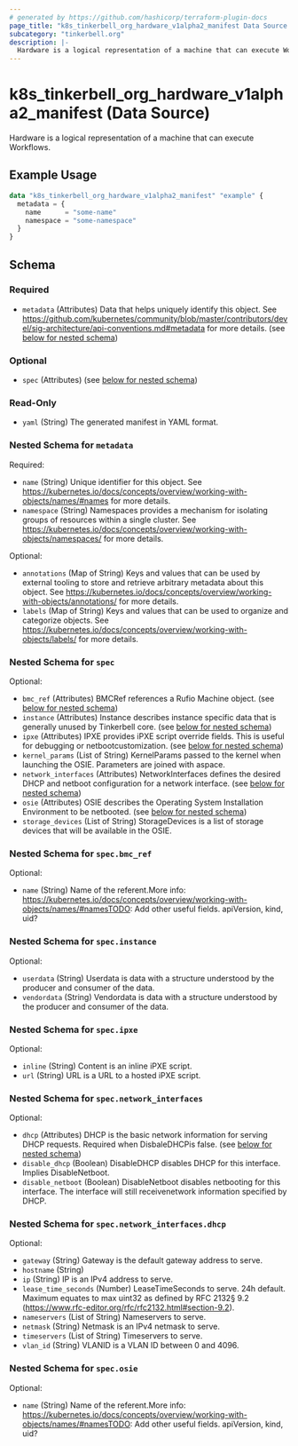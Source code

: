 ```yaml
---
# generated by https://github.com/hashicorp/terraform-plugin-docs
page_title: "k8s_tinkerbell_org_hardware_v1alpha2_manifest Data Source - terraform-provider-k8s"
subcategory: "tinkerbell.org"
description: |-
  Hardware is a logical representation of a machine that can execute Workflows.
---
```


# k8s_tinkerbell_org_hardware_v1alpha2_manifest (Data Source)

Hardware is a logical representation of a machine that can execute Workflows.

## Example Usage

```terraform
data "k8s_tinkerbell_org_hardware_v1alpha2_manifest" "example" {
  metadata = {
    name      = "some-name"
    namespace = "some-namespace"
  }
}
```

<!-- schema generated by tfplugindocs -->
## Schema

### Required

- `metadata` (Attributes) Data that helps uniquely identify this object. See https://github.com/kubernetes/community/blob/master/contributors/devel/sig-architecture/api-conventions.md#metadata for more details. (see [below for nested schema](#nestedatt--metadata))

### Optional

- `spec` (Attributes) (see [below for nested schema](#nestedatt--spec))

### Read-Only

- `yaml` (String) The generated manifest in YAML format.

<a id="nestedatt--metadata"></a>
### Nested Schema for `metadata`

Required:

- `name` (String) Unique identifier for this object. See https://kubernetes.io/docs/concepts/overview/working-with-objects/names/#names for more details.
- `namespace` (String) Namespaces provides a mechanism for isolating groups of resources within a single cluster. See https://kubernetes.io/docs/concepts/overview/working-with-objects/namespaces/ for more details.

Optional:

- `annotations` (Map of String) Keys and values that can be used by external tooling to store and retrieve arbitrary metadata about this object. See https://kubernetes.io/docs/concepts/overview/working-with-objects/annotations/ for more details.
- `labels` (Map of String) Keys and values that can be used to organize and categorize objects. See https://kubernetes.io/docs/concepts/overview/working-with-objects/labels/ for more details.


<a id="nestedatt--spec"></a>
### Nested Schema for `spec`

Optional:

- `bmc_ref` (Attributes) BMCRef references a Rufio Machine object. (see [below for nested schema](#nestedatt--spec--bmc_ref))
- `instance` (Attributes) Instance describes instance specific data that is generally unused by Tinkerbell core. (see [below for nested schema](#nestedatt--spec--instance))
- `ipxe` (Attributes) IPXE provides iPXE script override fields. This is useful for debugging or netbootcustomization. (see [below for nested schema](#nestedatt--spec--ipxe))
- `kernel_params` (List of String) KernelParams passed to the kernel when launching the OSIE. Parameters are joined with aspace.
- `network_interfaces` (Attributes) NetworkInterfaces defines the desired DHCP and netboot configuration for a network interface. (see [below for nested schema](#nestedatt--spec--network_interfaces))
- `osie` (Attributes) OSIE describes the Operating System Installation Environment to be netbooted. (see [below for nested schema](#nestedatt--spec--osie))
- `storage_devices` (List of String) StorageDevices is a list of storage devices that will be available in the OSIE.

<a id="nestedatt--spec--bmc_ref"></a>
### Nested Schema for `spec.bmc_ref`

Optional:

- `name` (String) Name of the referent.More info: https://kubernetes.io/docs/concepts/overview/working-with-objects/names/#namesTODO: Add other useful fields. apiVersion, kind, uid?


<a id="nestedatt--spec--instance"></a>
### Nested Schema for `spec.instance`

Optional:

- `userdata` (String) Userdata is data with a structure understood by the producer and consumer of the data.
- `vendordata` (String) Vendordata is data with a structure understood by the producer and consumer of the data.


<a id="nestedatt--spec--ipxe"></a>
### Nested Schema for `spec.ipxe`

Optional:

- `inline` (String) Content is an inline iPXE script.
- `url` (String) URL is a URL to a hosted iPXE script.


<a id="nestedatt--spec--network_interfaces"></a>
### Nested Schema for `spec.network_interfaces`

Optional:

- `dhcp` (Attributes) DHCP is the basic network information for serving DHCP requests. Required when DisbaleDHCPis false. (see [below for nested schema](#nestedatt--spec--network_interfaces--dhcp))
- `disable_dhcp` (Boolean) DisableDHCP disables DHCP for this interface. Implies DisableNetboot.
- `disable_netboot` (Boolean) DisableNetboot disables netbooting for this interface. The interface will still receivenetwork information specified by DHCP.

<a id="nestedatt--spec--network_interfaces--dhcp"></a>
### Nested Schema for `spec.network_interfaces.dhcp`

Optional:

- `gateway` (String) Gateway is the default gateway address to serve.
- `hostname` (String)
- `ip` (String) IP is an IPv4 address to serve.
- `lease_time_seconds` (Number) LeaseTimeSeconds to serve. 24h default. Maximum equates to max uint32 as defined by RFC 2132§ 9.2 (https://www.rfc-editor.org/rfc/rfc2132.html#section-9.2).
- `nameservers` (List of String) Nameservers to serve.
- `netmask` (String) Netmask is an IPv4 netmask to serve.
- `timeservers` (List of String) Timeservers to serve.
- `vlan_id` (String) VLANID is a VLAN ID between 0 and 4096.



<a id="nestedatt--spec--osie"></a>
### Nested Schema for `spec.osie`

Optional:

- `name` (String) Name of the referent.More info: https://kubernetes.io/docs/concepts/overview/working-with-objects/names/#namesTODO: Add other useful fields. apiVersion, kind, uid?
